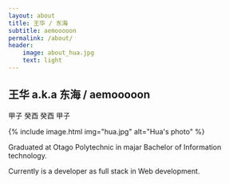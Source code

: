 ```yaml
---
layout: about
title: 王华 / 东海
subtitle: aemooooon
permalink: /about/
header:
    image: about_hua.jpg
    text: light
---
```


## 王华 a.k.a 东海 / aemooooon

甲子 癸酉 癸酉 甲子

{% include image.html img="hua.jpg" alt="Hua's photo" %}

Graduated at Otago Polytechnic in majar Bachelor of Information technology.

Currently is a developer as full stack in Web development.
